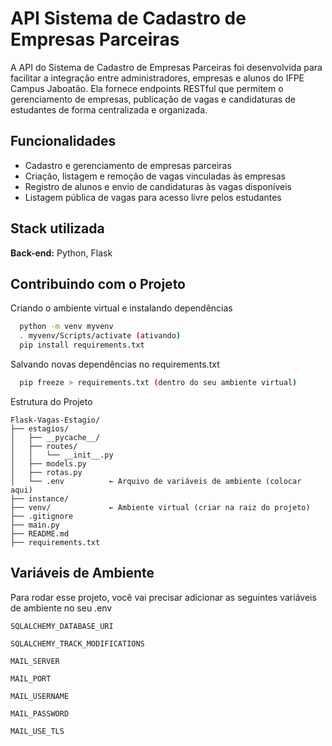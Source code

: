 
# API Sistema de Cadastro de Empresas Parceiras

A API do Sistema de Cadastro de Empresas Parceiras foi desenvolvida para facilitar a integração entre administradores, empresas e alunos do IFPE Campus Jaboatão. Ela fornece endpoints RESTful que permitem o gerenciamento de empresas, publicação de vagas e candidaturas de estudantes de forma centralizada e organizada.


## Funcionalidades

- Cadastro e gerenciamento de empresas parceiras
- Criação, listagem e remoção de vagas vinculadas às empresas
- Registro de alunos e envio de candidaturas às vagas disponíveis
- Listagem pública de vagas para acesso livre pelos estudantes


## Stack utilizada

**Back-end:** Python, Flask


## Contribuindo com o Projeto

Criando o ambiente virtual e instalando dependências

```bash
  python -m venv myvenv
  . myvenv/Scripts/activate (ativando)
  pip install requirements.txt
```
Salvando novas dependências no requirements.txt

```bash
  pip freeze > requirements.txt (dentro do seu ambiente virtual)
```
Estrutura do Projeto

```
Flask-Vagas-Estagio/
├── estagios/
│   ├── __pycache__/
│   ├── routes/
│   │   └── __init__.py
│   ├── models.py
│   ├── rotas.py
│   └── .env          ← Arquivo de variáveis de ambiente (colocar aqui)
├── instance/
├── venv/             ← Ambiente virtual (criar na raiz do projeto)
├── .gitignore
├── main.py
├── README.md
├── requirements.txt
```
## Variáveis de Ambiente

Para rodar esse projeto, você vai precisar adicionar as seguintes variáveis de ambiente no seu .env

`SQLALCHEMY_DATABASE_URI`

`SQLALCHEMY_TRACK_MODIFICATIONS`

`MAIL_SERVER`

`MAIL_PORT`

`MAIL_USERNAME`

`MAIL_PASSWORD`

`MAIL_USE_TLS`